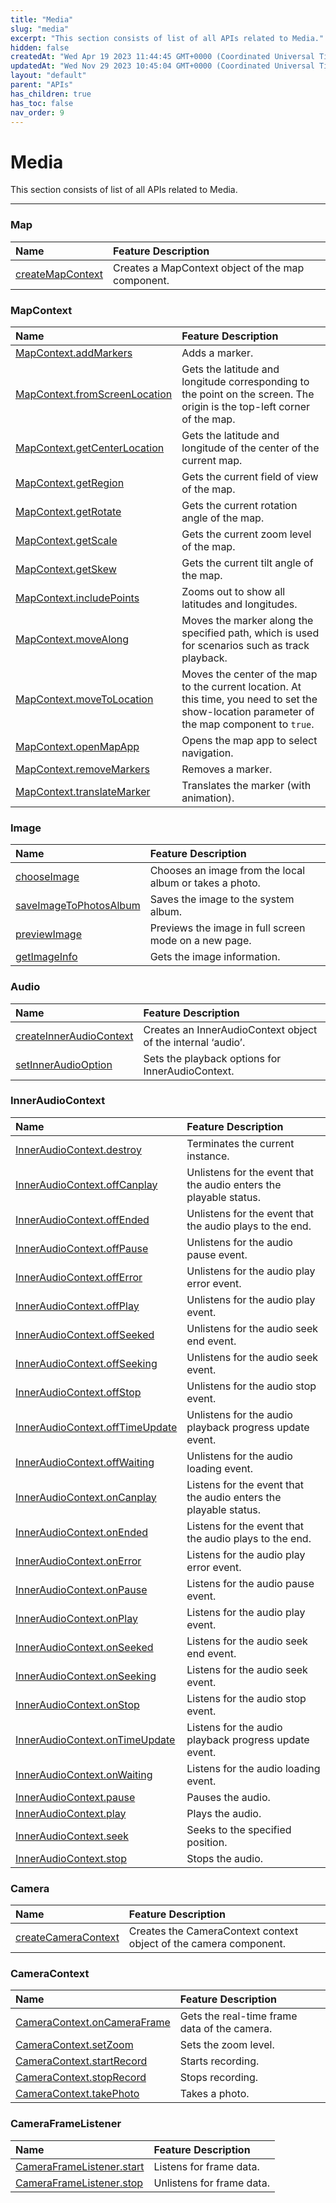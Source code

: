 ```yaml
---
title: "Media"
slug: "media"
excerpt: "This section consists of list of all APIs related to Media."
hidden: false
createdAt: "Wed Apr 19 2023 11:44:45 GMT+0000 (Coordinated Universal Time)"
updatedAt: "Wed Nov 29 2023 10:45:04 GMT+0000 (Coordinated Universal Time)"
layout: "default"
parent: "APIs"
has_children: true
has_toc: false
nav_order: 9
---
```

# Media 
This section consists of list of all APIs related to Media.

***

### Map

| Name                                       | Feature Description                               |
| :----------------------------------------- | :------------------------------------------------ |
| [createMapContext](media/map-api#mapcontext) | Creates a MapContext object of the map component. |

### MapContext

| Name                                                                                   | Feature Description                                                                                                                            |
| :------------------------------------------------------------------------------------- | :--------------------------------------------------------------------------------------------------------------------------------------------- |
| [MapContext.addMarkers](media/map-api#mapcontextaddmarkersobject-object)                 | Adds a marker.                                                                                                                                 |
| [MapContext.fromScreenLocation](media/map-api#mapcontextfromscreenlocationobject-object) | Gets the latitude and longitude corresponding to the point on the screen. The origin is the top-left corner of the map.                        |
| [MapContext.getCenterLocation](media/map-api#mapcontextgetcenterlocationobject-object)   | Gets the latitude and longitude of the center of the current map.                                                                              |
| [MapContext.getRegion](media/map-api#mapcontextgetregionobject-object)                   | Gets the current field of view of the map.                                                                                                     |
| [MapContext.getRotate](media/map-api#mapcontextgetrotateobject-object)                   | Gets the current rotation angle of the map.                                                                                                    |
| [MapContext.getScale](media/map-api#mapcontextgetscaleobject-object)                     | Gets the current zoom level of the map.                                                                                                        |
| [MapContext.getSkew](media/map-2#mapcontextgetskewobject-object)                         | Gets the current tilt angle of the map.                                                                                                        |
| [MapContext.includePoints](media/map-api#mapcontextincludepointsobject-object)           | Zooms out to show all latitudes and longitudes.                                                                                                |
| [MapContext.moveAlong](media/map-api#mapcontextmovealongobject-object)                   | Moves the marker along the specified path, which is used for scenarios such as track playback.                                                 |
| [MapContext.moveToLocation](media/map-api#mapcontextmovetolocationobject-object)         | Moves the center of the map to the current location. At this time, you need to set the show-location parameter of the map component to `true`. |
| [MapContext.openMapApp](media/map-api#mapcontextopenmapappobject-object)                 | Opens the map app to select navigation.                                                                                                        |
| [MapContext.removeMarkers](media/map-api#mapcontextremovemarkersobject-object)           | Removes a marker.                                                                                                                              |
| [MapContext.translateMarker](media/map-api#mapcontexttranslatemarkerobject-object)       | Translates the marker (with animation).                                                                                                        |

### Image

| Name                                                                          | Feature Description                                     |
| :---------------------------------------------------------------------------- | :------------------------------------------------------ |
| [chooseImage](media/image-api#chooseimage-object-object)                        | Chooses an image from the local album or takes a photo. |
| [saveImageToPhotosAlbum](media/image-api#wxsaveimagetophotosalbumobject-object) | Saves the image to the system album.                    |
| [previewImage](media/image-api#wxpreviewimageobject-object)                     | Previews the image in full screen mode on a new page.   |
| [getImageInfo](media/image-api#wxgetimageinfoobject-object)                     | Gets the image information.                             |

### Audio

| Name                                                                             | Feature Description                                          |
| :------------------------------------------------------------------------------- | :----------------------------------------------------------- |
| [createInnerAudioContext](media/audio#inneraudiocontext-wxcreateinneraudiocontext) | Creates an InnerAudioContext object of the internal ‘audio’. |
| [setInnerAudioOption](media/audio#wxsetinneraudiooptionobject-object)              | Sets the playback options for InnerAudioContext.             |

### InnerAudioContext

| Name                                                       | Feature Description                                                |
| :--------------------------------------------------------- | :----------------------------------------------------------------- |
| [InnerAudioContext.destroy](media/audio#destroy)             | Terminates the current instance.                                   |
| [InnerAudioContext.offCanplay](media/audio#offcanplay)       | Unlistens for the event that the audio enters the playable status. |
| [InnerAudioContext.offEnded](media/audio#offended)           | Unlistens for the event that the audio plays to the end.           |
| [InnerAudioContext.offPause](media/audio#offpause)           | Unlistens for the audio pause event.                               |
| [InnerAudioContext.offError](media/audio#offerror)           | Unlistens for the audio play error event.                          |
| [InnerAudioContext.offPlay](media/audio#offplay)             | Unlistens for the audio play event.                                |
| [InnerAudioContext.offSeeked](media/audio#offseeked)         | Unlistens for the audio seek end event.                            |
| [InnerAudioContext.offSeeking](media/audio#offseeking)       | Unlistens for the audio seek event.                                |
| [InnerAudioContext.offStop](media/audio#offstop)             | Unlistens for the audio stop event.                                |
| [InnerAudioContext.offTimeUpdate](media/audio#offtimeupdate) | Unlistens for the audio playback progress update event.            |
| [InnerAudioContext.offWaiting](media/audio#offwaiting)       | Unlistens for the audio loading event.                             |
| [InnerAudioContext.onCanplay](media/audio#oncanplay)         | Listens for the event that the audio enters the playable status.   |
| [InnerAudioContext.onEnded](media/audio#onended)             | Listens for the event that the audio plays to the end.             |
| [InnerAudioContext.onError](media/audio#onerror)             | Listens for the audio play error event.                            |
| [InnerAudioContext.onPause](media/audio#onpause)             | Listens for the audio pause event.                                 |
| [InnerAudioContext.onPlay](media/audio#onplay)               | Listens for the audio play event.                                  |
| [InnerAudioContext.onSeeked](media/audio#onseeked)           | Listens for the audio seek end event.                              |
| [InnerAudioContext.onSeeking](media/audio#onseeking)         | Listens for the audio seek event.                                  |
| [InnerAudioContext.onStop](media/audio#onstop)               | Listens for the audio stop event.                                  |
| [InnerAudioContext.onTimeUpdate](media/audio#ontimeupdate)   | Listens for the audio playback progress update event.              |
| [InnerAudioContext.onWaiting](media/audio#onwaiting)         | Listens for the audio loading event.                               |
| [InnerAudioContext.pause](media/audio#pause-1)               | Pauses the audio.                                                  |
| [InnerAudioContext.play](media/audio#play)                   | Plays the audio.                                                   |
| [InnerAudioContext.seek](media/audio#seek-1)                 | Seeks to the specified position.                                   |
| [InnerAudioContext.stop](media/audio#stop)                   | Stops the audio.                                                   |

### Camera

| Name                                                                      | Feature Description                                               |
| :------------------------------------------------------------------------ | :---------------------------------------------------------------- |
| [createCameraContext](media/camera-api#cameracontext-wxcreatecameracontext) | Creates the CameraContext context object of the camera component. |

### CameraContext

| Name                                                        | Feature Description                          |
| :---------------------------------------------------------- | :------------------------------------------- |
| [CameraContext.onCameraFrame](media/camera-api#oncameraframe) | Gets the real-time frame data of the camera. |
| [CameraContext.setZoom](media/camera-api#setzoom)             | Sets the zoom level.                         |
| [CameraContext.startRecord](media/camera-api#startrecord)     | Starts recording.                            |
| [CameraContext.stopRecord](media/camera-api#stoprecord)       | Stops recording.                             |
| [CameraContext.takePhoto](media/camera-api#takephoto)         | Takes a photo.                               |

### CameraFrameListener

| Name                                                                            | Feature Description       |
| :------------------------------------------------------------------------------ | :------------------------ |
| [CameraFrameListener.start](media/camera-api#cameraframelistener)                 | Listens for frame data.   |
| [CameraFrameListener.stop](media/camera-api#cameraframelistenerstopobject-object) | Unlistens for frame data. |
